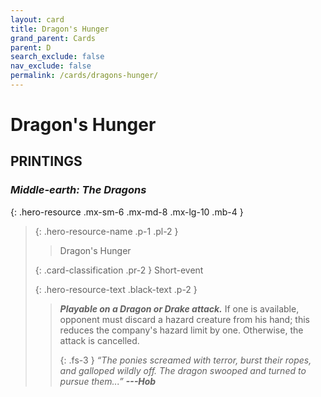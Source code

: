 ```yaml
---
layout: card
title: Dragon's Hunger
grand_parent: Cards
parent: D
search_exclude: false
nav_exclude: false
permalink: /cards/dragons-hunger/
---
```


# Dragon's Hunger


## PRINTINGS


### _Middle-earth: The Dragons_

{: .hero-resource .mx-sm-6 .mx-md-8 .mx-lg-10 .mb-4 }
> {: .hero-resource-name .p-1 .pl-2 }
> > <div class="card-mp"></div>
> > <div class="card-name">Dragon's Hunger</div>
>
> {: .card-classification .pr-2 }
> Short-event
>
> {: .hero-resource-text .black-text .p-2 }
> > ***Playable on a Dragon or Drake attack.*** If one is available, opponent must discard a hazard creature from his hand; this reduces the company's hazard limit by one. Otherwise, the attack is cancelled. 
> > 
> > {: .fs-3 } 
> > _“The ponies screamed with terror, burst their ropes, and galloped wildly off. The dragon swooped and turned to pursue them...”_ ***---&#65279;Hob*** 
> 
